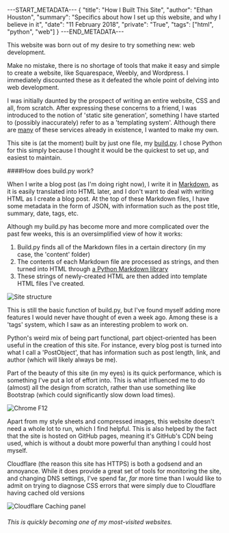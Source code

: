 ---START_METADATA---
{
  "title": "How I Built This Site",
  "author": "Ethan Houston",
  "summary": "Specifics about how I set up this website, and why I believe in it",
  "date": "11 February 2018",
  "private": "True",
  "tags": ["html", "python", "web"]
}
---END_METADATA---

This website was born out of my desire to try something new: web development.

Make no mistake, there is no shortage of tools that make it easy and simple to create a website, like Squarespace,
Weebly, and Wordpress. I immediately discounted these as it defeated the whole point of delving into web development.

I was initially daunted by the prospect of writing an entire website, CSS and all, from scratch. After expressing these
concerns to a friend, I was introduced to the notion of 'static site generation', something I have started to
(possibly inaccurately) refer to as a 'templating system'. Although there are [many](https://www.staticgen.com/) of these
services already in existence, I wanted to make my own.

This site is (at the moment) built by just one file, my [build.py](https://github.com/ethanzh/ethanzh.github.io/blob/master/build.py).
I chose Python for this simply because I thought it would be the quickest to set up, and easiest to maintain.

####How does build.py work?

When I write a blog post (as I'm doing right now), I write it in [Markdown](http://kirkstrobeck.github.io/whatismarkdown.com/), as it is
easily translated into HTML later, and I don't want to deal with writing HTML as I create a blog post. At the top of these Markdown files,
I have some metadata in the form of JSON, with information such as the post title, summary, date, tags, etc.

Although my build.py has become more and more complicated over the past few weeks, this is an oversimplified view of how it works:
1. Build.py finds all of the Markdown files in a certain directory (in my case, the 'content' folder)
2. The contents of each Markdown file are processed as strings, and then turned into HTML through [a Python Markdown library](https://pypi.python.org/pypi/Markdown)
3. These strings of newly-created HTML are then added into template HTML files I've created.

![Site structure](https://ethanhouston.com/img/articles/site-structure.png)

This is still the basic function of build.py, but I've found myself adding more features I would never have thought of even a week ago.
Among these is a 'tags' system, which I saw as an interesting problem to work on.

Python's weird mix of being part functional, part object-oriented has been useful in the creation of this site. For instance, every
blog post is turned into what I call a 'PostObject', that has information such as post length, link, and author (which will likely always be me).

Part of the beauty of this site (in my eyes) is its quick performance, which is something I've put a lot of effort into. This is what influenced me
to do (almost) all the design from scratch, rather than use something like Bootstrap (which could significantly slow down load times).

![Chrome F12](https://ethanhouston.com/img/articles/inspect.JPG)

Apart from my style sheets and compressed images, this website doesn't need a whole lot to run, which I find helpful. This is also helped by
the fact that the site is hosted on GitHub pages, meaning it's GitHub's CDN being used, which is without a doubt more powerful than anything I could host myself.

Cloudflare (the reason this site has HTTPS) is both a godsend and an annoyance. While it does provide a great set of tools for monitoring the site, and changing
DNS settings, I've spend far, *far* more time than I would like to admit on trying to diagnose CSS errors that were simply due to Cloudflare having cached old versions

![Cloudflare Caching panel](https://ethanhouston.com/img/articles/cloudflare.JPG)

###### This is quickly becoming one of my most-visited websites.



